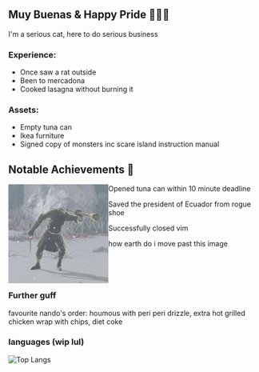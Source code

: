 ## Muy Buenas & Happy Pride 🏳️‍🌈👋

I'm a serious cat, here to do serious business 

### Experience: 
- Once saw a rat outside
- Been to mercadona
- Cooked lasagna without burning it

### Assets:
- Empty tuna can
- Ikea furniture
- Signed copy of monsters inc scare island instruction manual

## Notable Achievements 🎉

<img src="./Assets/Pictures/trip-to-malaga.png" width=200px align=left>

Opened tuna can within 10 minute deadline

Saved the president of Ecuador from rogue shoe

Successfully closed vim

how earth do i move past this image

⠀ <!-- blank space char -->

⠀ <!-- blank space char -->

### Further guff

favourite nando's order: houmous with peri peri drizzle, extra hot grilled chicken wrap with chips, diet coke

### languages (wip lul)

![Top Langs](https://github-readme-stats.vercel.app/api/top-langs/?username=CorvoQueso&theme=dracula)

<!--
**CorvoQueso/CorvoQueso** is a ✨ _special_ ✨ repository because its `README.md` (this file) appears on your GitHub profile.

Here are some ideas to get you started:

- 🔭 I’m currently working on ...
- 🌱 I’m currently learning ...
- 👯 I’m looking to collaborate on ...
- 🤔 I’m looking for help with ...
- 💬 Ask me about ...
- 📫 How to reach me: ...
- 😄 Pronouns: ...
- ⚡ Fun fact: ...
-->

